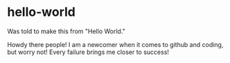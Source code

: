 # hello-world
Was told to make this from "Hello World."

Howdy there people!
I am a newcomer when it comes to github and coding, but worry not! Every failure brings me closer to success!
